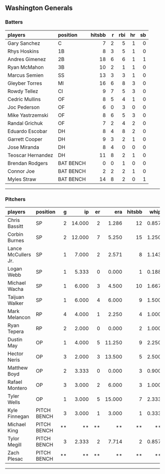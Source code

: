 ## Washington Generals

### Batters

 
|players           |position  | hitsbb|  r| rbi| hr| sb| 
|:-----------------|:---------|------:|--:|---:|--:|--:| 
|Gary Sanchez      |C         |      7|  2|   5|  1|  0| 
|Rhys Hoskins      |1B        |      8|  3|   5|  1|  0| 
|Andres Gimenez    |2B        |     18|  6|   6|  1|  1| 
|Ryan McMahon      |3B        |     10|  2|   1|  1|  0| 
|Marcus Semien     |SS        |     13|  3|   3|  1|  0| 
|Gleyber Torres    |MI        |     16|  6|   8|  3|  0| 
|Rowdy Tellez      |CI        |      9|  7|   5|  3|  0| 
|Cedric Mullins    |OF        |      8|  5|   4|  1|  0| 
|Joc Pederson      |OF        |      6|  0|   3|  0|  0| 
|Mike Yastrzemski  |OF        |      8|  6|   5|  3|  0| 
|Randal Grichuk    |OF        |      7|  2|   4|  2|  0| 
|Eduardo Escobar   |DH        |      8|  4|   8|  2|  0| 
|Garrett Cooper    |DH        |      9|  3|   2|  1|  0| 
|Jose Miranda      |DH        |      8|  4|   0|  0|  0| 
|Teoscar Hernandez |DH        |     11|  8|   2|  1|  0| 
|Brendan Rodgers   |BAT BENCH |      0|  0|   1|  0|  0| 
|Connor Joe        |BAT BENCH |      2|  2|   2|  1|  0| 
|Myles Straw       |BAT BENCH |     14|  8|   2|  0|  1| 


* * *

### Pitchers

 
|players             |position    |  g|     ip| er|    era| hitsbb|  whip| so|  w| sv| 
|:-------------------|:-----------|--:|------:|--:|------:|------:|-----:|--:|--:|--:| 
|Chris Bassitt       |SP          |  2| 14.000|  2|  1.286|     12| 0.857| 10|  2|  0| 
|Corbin Burnes       |SP          |  2| 12.000|  7|  5.250|     15| 1.250| 12|  1|  0| 
|Lance McCullers Jr. |SP          |  1|  7.000|  2|  2.571|      8| 1.143|  8|  1|  0| 
|Logan Webb          |SP          |  1|  5.333|  0|  0.000|      1| 0.188|  5|  1|  0| 
|Michael Wacha       |SP          |  1|  6.000|  3|  4.500|     10| 1.667|  5|  0|  0| 
|Taijuan Walker      |SP          |  1|  6.000|  4|  6.000|      9| 1.500|  3|  0|  0| 
|Mark Melancon       |RP          |  4|  4.000|  1|  2.250|      4| 1.000|  0|  0|  0| 
|Ryan Tepera         |RP          |  2|  2.000|  0|  0.000|      2| 1.000|  5|  0|  1| 
|Dustin May          |OP          |  1|  4.000|  5| 11.250|      9| 2.250|  4|  0|  0| 
|Hector Neris        |OP          |  3|  2.000|  3| 13.500|      5| 2.500|  3|  0|  0| 
|Matthew Boyd        |OP          |  2|  3.333|  0|  0.000|      3| 0.900|  3|  1|  0| 
|Rafael Montero      |OP          |  3|  3.000|  2|  6.000|      3| 1.000|  4|  1|  0| 
|Tyler Wells         |OP          |  1|  3.000|  5| 15.000|      7| 2.333|  3|  0|  0| 
|Kyle Finnegan       |PITCH BENCH |  3|  3.000|  1|  3.000|      1| 0.333|  8|  0|  2| 
|Michael King        |PITCH BENCH | **|     **| **|     **|     **|    **| **| **| **| 
|Tylor Megill        |PITCH BENCH |  3|  2.333|  2|  7.714|      2| 0.857|  1|  0|  0| 
|Zach Plesac         |PITCH BENCH | **|     **| **|     **|     **|    **| **| **| **| 


* * *


